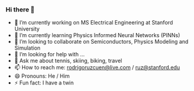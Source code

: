 ### Hi there 👋

- 🔭 I’m currently working on MS Electrical Engineering at Stanford University
- 🌱 I’m currently learning Physics Informed Neural Networks (PINNs)
- 👯 I’m looking to collaborate on Semiconductors, Physics Modeling and Simulation
- 🤔 I’m looking for help with ...
- 💬 Ask me about tennis, skiing, biking, travel
- 📫 How to reach me: rodrigoruzcuen@live.com / ruz@stanford.edu
- 😄 Pronouns: He / Him
- ⚡ Fun fact: I have a twin

